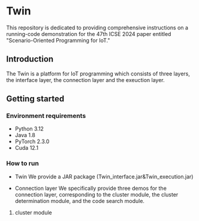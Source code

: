 # Twin



This repository is dedicated to providing comprehensive instructions on a running-code demonstration for the 47th ICSE 2024 paper entitled "Scenario-Oriented Programming for IoT."


## Introduction



The Twin is a platform for IoT programming which consists of three layers, the interface layer, the connection layer and the exeuction layer. 

## Getting started



### Environment requirements

* Python 3.12
* Java 1.8
* PyTorch 2.3.0
* Cuda 12.1


### How to run

* Twin
We provide a JAR package (Twin_interface.jar&Twin_execution.jar) 

* Connection layer
We specifically provide three demos for the connection layer, corresponding to the cluster module, the cluster determination module, and the code search module.
1. cluster module


